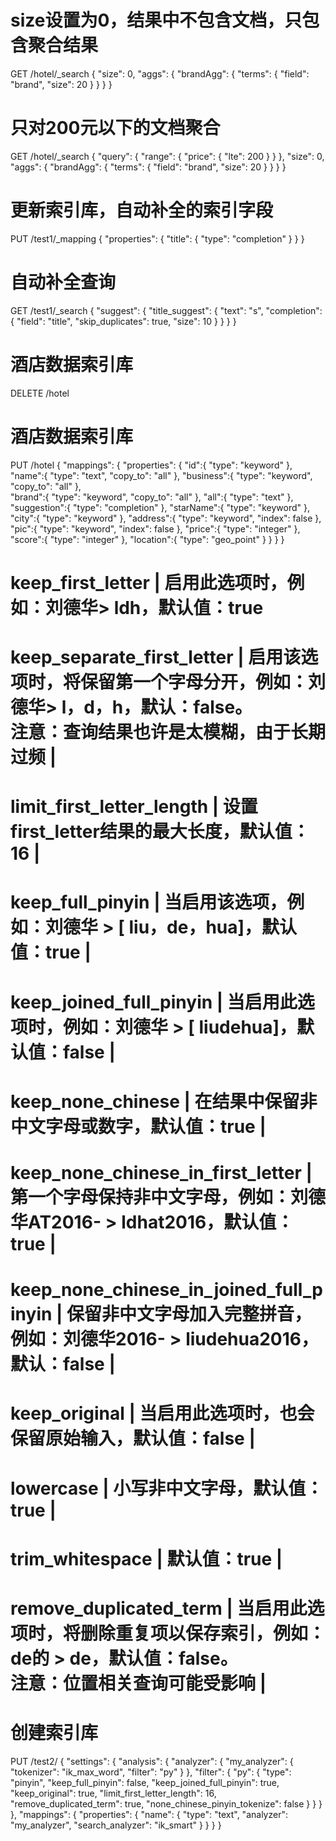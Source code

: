 # size设置为0，结果中不包含文档，只包含聚合结果
GET /hotel/_search
{
    "size": 0,
    "aggs": {
        "brandAgg": {
            "terms": {
                "field": "brand",
                "size": 20
            }
        }
    }
}

# 只对200元以下的文档聚合
GET /hotel/_search
{
    "query": {
        "range": {
            "price": {
                "lte": 200
            }
        }
    },
    "size": 0,
    "aggs": {
        "brandAgg": {
            "terms": {
                "field": "brand",
                "size": 20
            }
        }
    }
}

# 更新索引库，自动补全的索引字段
PUT /test1/_mapping
{
    "properties": {
        "title": {
            "type": "completion"
        }
    }
}

# 自动补全查询
GET /test1/_search
{
    "suggest": {
        "title_suggest": {
            "text": "s",
            "completion": {
                "field": "title",
                "skip_duplicates": true,
                "size": 10
            }
        }
    }
}

# 酒店数据索引库
DELETE /hotel

# 酒店数据索引库
PUT /hotel
{
    "mappings": {
        "properties": {
            "id":{
                "type": "keyword"
            },
            "name":{
                "type": "text",
                "copy_to": "all"
            },
            "business":{
                "type": "keyword",
                "copy_to": "all"
            },  
            "brand":{
                "type": "keyword",
                "copy_to": "all"
            },
            "all":{
                "type": "text"
            },
            "suggestion":{
                "type": "completion"
            },
            "starName":{
                "type": "keyword"
            },
            "city":{
                "type": "keyword"
            },
            "address":{
                "type": "keyword",
                "index": false
            },
            "pic":{
                "type": "keyword",
                "index": false
            },
            "price":{
                "type": "integer"
            },
            "score":{
                "type": "integer"
            },
            "location":{
                "type": "geo_point"
            }
        }
    }
}

# keep_first_letter                       | 启用此选项时，例如：刘德华> ldh，默认值：true
# keep_separate_first_letter              | 启用该选项时，将保留第一个字母分开，例如：刘德华> l，d，h，默认：false。<br />注意：查询结果也许是太模糊，由于长期过频 |
# **limit_first_letter_length**           | 设置first_letter结果的最大长度，默认值：16                 |
# **keep_full_pinyin**                    | 当启用该选项，例如：刘德华 > [ liu，de，hua]，默认值：true   |
# **keep_joined_full_pinyin**             | 当启用此选项时，例如：刘德华 > [ liudehua]，默认值：false    |
# keep_none_chinese                       | 在结果中保留非中文字母或数字，默认值：true                   |
# keep_none_chinese_in_first_letter       | 第一个字母保持非中文字母，例如：刘德华AT2016- > ldhat2016，默认值：true |
# keep_none_chinese_in_joined_full_pinyin | 保留非中文字母加入完整拼音，例如：刘德华2016- > liudehua2016，默认：false |
# **keep_original**                       | 当启用此选项时，也会保留原始输入，默认值：false              |
# lowercase                               | 小写非中文字母，默认值：true                              |
# trim_whitespace                         | 默认值：true                                           |
# **remove_duplicated_term**              | 当启用此选项时，将删除重复项以保存索引，例如：de的 > de，默认值：false。<br />注意：位置相关查询可能受影响 |
# 创建索引库
PUT /test2/
{
    "settings": {
        "analysis": {
            "analyzer": {
                "my_analyzer": {
                    "tokenizer": "ik_max_word",
                    "filter": "py"
                }
            },
            "filter": {
                "py": {
                    "type": "pinyin",
                    "keep_full_pinyin": false,
                    "keep_joined_full_pinyin": true,
                    "keep_original": true,
                    "limit_first_letter_length": 16,
                    "remove_duplicated_term": true,
                    "none_chinese_pinyin_tokenize": false
                }
            }
        }
    },
    "mappings": {
        "properties": {
            "name": {
                "type": "text",
                "analyzer": "my_analyzer",
                "search_analyzer": "ik_smart"
            }
        }
    }
}